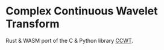 # Complex Continuous Wavelet Transform
Rust & WASM port of the C & Python library [CCWT](https://github.com/Lichtso/CCWT).

